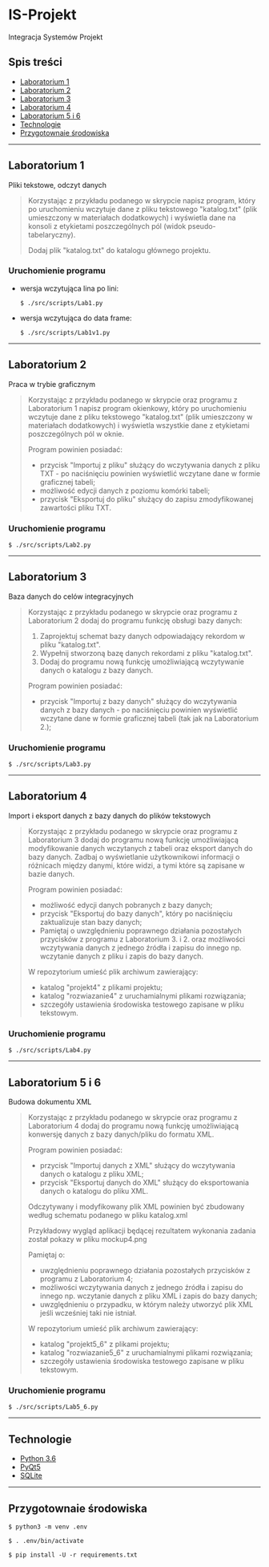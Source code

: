 # IS-Projekt
Integracja Systemów Projekt
## Spis treści
- [Laboratorium 1](#Laboratorium-1 "Przejdź do laboratorium 1")
- [Laboratorium 2](#Laboratorium-2 "Przejdź do laboratorium 2")
- [Laboratorium 3](#Laboratorium-3 "Przejdź do laboratorium 3")
- [Laboratorium 4](#Laboratorium-4 "Przejdź do laboratorium 4")
- [Laboratorium 5 i 6](#Laboratorium-5-i-6 "Przejdź do laboratorium 5 i 6")
- [Technologie](#Technologie "Przejdź do wykorzystanych Technologii")
- [Przygotownaie środowiska](#Przygotownaie-środowiska "Przejdź do konfiguracji środowiska")
---
## Laboratorium 1
Pliki tekstowe, odczyt danych
>Korzystając z przykładu podanego w skrypcie napisz program, który po uruchomieniu wczytuje dane z pliku tekstowego "katalog.txt" (plik umieszczony w materiałach dodatkowych) i wyświetla dane na konsoli z etykietami poszczególnych pól (widok pseudo-tabelaryczny).
>
>Dodaj plik "katalog.txt" do katalogu głównego projektu.
### Uruchomienie programu
- wersja wczytująca lina po lini:
    ```console
    $ ./src/scripts/Lab1.py
    ```
- wersja wczytująca do data frame:
    ```console
    $ ./src/scripts/Lab1v1.py
    ```
---
## Laboratorium 2
Praca w trybie graficznym
>Korzystając z przykładu podanego w skrypcie oraz programu z Laboratorium 1 napisz program okienkowy, który po uruchomieniu  wczytuje dane z pliku tekstowego "katalog.txt" (plik umieszczony w materiałach dodatkowych) i wyświetla wszystkie dane z etykietami poszczególnych pól w oknie.
>
>Program powinien posiadać:
>- przycisk "Importuj z pliku" służący do wczytywania danych z pliku TXT - po naciśnięciu powinien wyświetlić wczytane dane w formie graficznej tabeli;
>- możliwość edycji danych z poziomu komórki tabeli;
>- przycisk "Eksportuj do pliku" służący do zapisu zmodyfikowanej zawartości pliku TXT.
### Uruchomienie programu
```console
$ ./src/scripts/Lab2.py
```
---
## Laboratorium 3
Baza danych do celów integracyjnych
>Korzystając z przykładu podanego w skrypcie oraz programu z Laboratorium 2 dodaj do programu funkcję obsługi bazy danych:
>1. Zaprojektuj schemat bazy danych odpowiadający rekordom w pliku "katalog.txt".
>2. Wypełnij stworzoną bazę danych rekordami z pliku "katalog.txt".
>3. Dodaj do programu nową funkcję umożliwiającą wczytywanie danych o katalogu z bazy danych.
>
>Program powinien posiadać:
>- przycisk "Importuj z bazy danych" służący do wczytywania danych z bazy danych - po naciśnięciu powinien wyświetlić wczytane dane w formie graficznej tabeli (tak jak na Laboratorium 2.);
### Uruchomienie programu
```console
$ ./src/scripts/Lab3.py
```
---
## Laboratorium 4
Import i eksport danych z bazy danych do plików tekstowych
>Korzystając z przykładu podanego w skrypcie oraz programu z Laboratorium 3 dodaj do programu nową funkcję umożliwiającą modyfikowanie danych wczytanych z tabeli oraz eksport danych do bazy danych. Zadbaj o wyświetlanie użytkownikowi informacji o różnicach między danymi, które widzi, a tymi które są zapisane w bazie danych.
>
>Program powinien posiadać:
>- możliwość edycji danych pobranych z bazy danych;
>- przycisk "Eksportuj do bazy danych", który po naciśnięciu zaktualizuje stan bazy danych;
>- Pamiętaj o uwzględnieniu poprawnego działania pozostałych przycisków z programu z Laboratorium 3. i 2. oraz możliwości wczytywania danych z jednego źródła i zapisu do innego np. wczytanie danych z pliku i zapis do bazy danych.
>
>W repozytorium umieść plik archiwum zawierający:
>- katalog "projekt4" z plikami projektu;
>- katalog "rozwiazanie4" z uruchamialnymi plikami rozwiązania;
>- szczegóły ustawienia środowiska testowego zapisane w pliku tekstowym.
### Uruchomienie programu
```console
$ ./src/scripts/Lab4.py
```
---
## Laboratorium 5 i 6
Budowa dokumentu XML
>Korzystając z przykładu podanego w skrypcie oraz programu z Laboratorium 4 dodaj do programu nową funkcję umożliwiającą konwersję danych z bazy danych/pliku do formatu XML.
>
>Program powinien posiadać:
>- przycisk "Importuj danych z XML" służący do wczytywania danych o katalogu z pliku XML;
>- przycisk "Eksportuj danych do XML" służący do eksportowania danych o katalogu do pliku XML.
>
>Odczytywany i modyfikowany plik XML powinien być zbudowany według schematu podanego w pliku katalog.xml
>
>Przykładowy wygląd aplikacji będącej rezultatem wykonania zadania został pokazy w pliku mockup4.png
>
>Pamiętaj o: 
>- uwzględnieniu poprawnego działania pozostałych przycisków z programu z Laboratorium 4;
>- możliwości wczytywania danych z jednego źródła i zapisu do innego np. wczytanie danych z pliku XML i zapis do bazy danych;
>- uwzględnieniu o przypadku, w którym należy utworzyć plik XML jeśli wcześniej taki nie istniał.  
>
>W repozytorium umieść plik archiwum zawierający:
>- katalog "projekt5_6" z plikami projektu;
>- katalog "rozwiazanie5_6" z uruchamialnymi plikami rozwiązania;
>- szczegóły ustawienia środowiska testowego zapisane w pliku tekstowym.
### Uruchomienie programu
```console
$ ./src/scripts/Lab5_6.py
```
---
## Technologie
- [Python 3.6](https://docs.python.org/3.6/ "Dokumentacja Python'a")
- [PyQt5](https://www.riverbankcomputing.com/static/Docs/PyQt5/ "Dokumentacja PyQt5")
- [SQLite](https://www.sqlite.org/docs.html "Dokumentacja SQLite")
---
## Przygotownaie środowiska
```console
$ python3 -m venv .env
```
```console
$ . .env/bin/activate
```
```console
$ pip install -U -r requirements.txt
```
